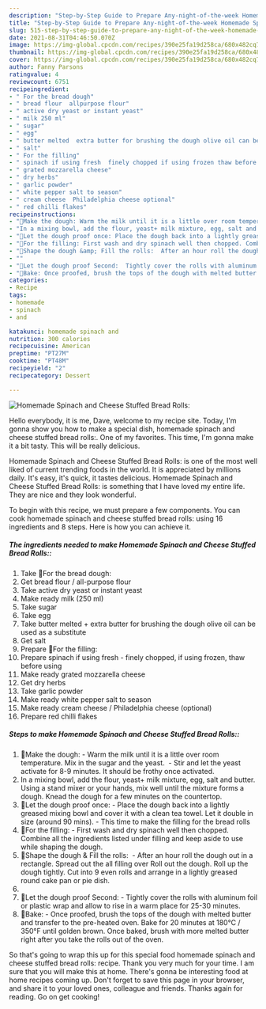 ```yaml
---
description: "Step-by-Step Guide to Prepare Any-night-of-the-week Homemade Spinach and Cheese Stuffed Bread Rolls:"
title: "Step-by-Step Guide to Prepare Any-night-of-the-week Homemade Spinach and Cheese Stuffed Bread Rolls:"
slug: 515-step-by-step-guide-to-prepare-any-night-of-the-week-homemade-spinach-and-cheese-stuffed-bread-rolls
date: 2021-08-31T04:46:50.070Z
image: https://img-global.cpcdn.com/recipes/390e25fa19d258ca/680x482cq70/homemade-spinach-and-cheese-stuffed-bread-rolls-recipe-main-photo.jpg
thumbnail: https://img-global.cpcdn.com/recipes/390e25fa19d258ca/680x482cq70/homemade-spinach-and-cheese-stuffed-bread-rolls-recipe-main-photo.jpg
cover: https://img-global.cpcdn.com/recipes/390e25fa19d258ca/680x482cq70/homemade-spinach-and-cheese-stuffed-bread-rolls-recipe-main-photo.jpg
author: Fanny Parsons
ratingvalue: 4
reviewcount: 6751
recipeingredient:
- " For the bread dough"
- " bread flour  allpurpose flour"
- " active dry yeast or instant yeast"
- " milk 250 ml"
- " sugar"
- " egg"
- " butter melted  extra butter for brushing the dough olive oil can be used as a substitute"
- " salt"
- " For the filling"
- " spinach if using fresh  finely chopped if using frozen thaw before using"
- " grated mozzarella cheese"
- " dry herbs"
- " garlic powder"
- " white pepper salt to season"
- " cream cheese  Philadelphia cheese optional"
- " red chilli flakes"
recipeinstructions:
- "🌻Make the dough: Warm the milk until it is a little over room temperature. Mix in the sugar and the yeast.  Stir and let the yeast activate for 8-9 minutes. It should be frothy once activated."
- "In a mixing bowl, add the flour, yeast+ milk mixture, egg, salt and butter. Using a stand mixer or your hands, mix well until the mixture forms a dough. Knead the dough for a few minutes on the countertop."
- "🌻Let the dough proof once: Place the dough back into a lightly greased mixing bowl and cover it with a clean tea towel. Let it double in size (around 90 mins).  This time to make the filling for the bread rolls"
- "🌻For the filling: First wash and dry spinach well then chopped. Combine all the ingredients listed under filling and keep aside to use while shaping the dough."
- "🌻Shape the dough &amp; Fill the rolls:  After an hour roll the dough out in a rectangle. Spread out the all filling over Roll out the dough. Roll up the dough tightly. Cut into 9 even rolls and arrange in a lightly greased round cake pan or pie dish."
- ""
- "🌻Let the dough proof Second:  Tightly cover the rolls with aluminum foil or plastic wrap and allow to rise in a warm place for 25-30 minutes."
- "🌻Bake: Once proofed, brush the tops of the dough with melted butter and transfer to the pre-heated oven. Bake for 20 minutes at 180°C / 350°F until golden brown. Once baked, brush with more melted butter right after you take the rolls out of the oven."
categories:
- Recipe
tags:
- homemade
- spinach
- and

katakunci: homemade spinach and 
nutrition: 300 calories
recipecuisine: American
preptime: "PT27M"
cooktime: "PT48M"
recipeyield: "2"
recipecategory: Dessert

---
```



![Homemade Spinach and Cheese Stuffed Bread Rolls:](https://img-global.cpcdn.com/recipes/390e25fa19d258ca/680x482cq70/homemade-spinach-and-cheese-stuffed-bread-rolls-recipe-main-photo.jpg)

Hello everybody, it is me, Dave, welcome to my recipe site. Today, I'm gonna show you how to make a special dish, homemade spinach and cheese stuffed bread rolls:. One of my favorites. This time, I'm gonna make it a bit tasty. This will be really delicious.



Homemade Spinach and Cheese Stuffed Bread Rolls: is one of the most well liked of current trending foods in the world. It is appreciated by millions daily. It's easy, it's quick, it tastes delicious. Homemade Spinach and Cheese Stuffed Bread Rolls: is something that I have loved my entire life. They are nice and they look wonderful.


To begin with this recipe, we must prepare a few components. You can cook homemade spinach and cheese stuffed bread rolls: using 16 ingredients and 8 steps. Here is how you can achieve it.

<!--inarticleads1-->

##### The ingredients needed to make Homemade Spinach and Cheese Stuffed Bread Rolls::

1. Take  🌻For the bread dough:
1. Get  bread flour / all-purpose flour
1. Take  active dry yeast or instant yeast
1. Make ready  milk (250 ml)
1. Take  sugar
1. Take  egg
1. Take  butter melted + extra butter for brushing the dough olive oil can be used as a substitute
1. Get  salt
1. Prepare  🌻For the filling:
1. Prepare  spinach if using fresh - finely chopped, if using frozen, thaw before using
1. Make ready  grated mozzarella cheese
1. Get  dry herbs
1. Take  garlic powder
1. Make ready  white pepper salt to season
1. Make ready  cream cheese / Philadelphia cheese (optional)
1. Prepare  red chilli flakes




<!--inarticleads2-->

##### Steps to make Homemade Spinach and Cheese Stuffed Bread Rolls::

1. 🌻Make the dough: - Warm the milk until it is a little over room temperature. Mix in the sugar and the yeast.  - Stir and let the yeast activate for 8-9 minutes. It should be frothy once activated.
1. In a mixing bowl, add the flour, yeast+ milk mixture, egg, salt and butter. Using a stand mixer or your hands, mix well until the mixture forms a dough. Knead the dough for a few minutes on the countertop.
1. 🌻Let the dough proof once: - Place the dough back into a lightly greased mixing bowl and cover it with a clean tea towel. Let it double in size (around 90 mins).  - This time to make the filling for the bread rolls
1. 🌻For the filling: - First wash and dry spinach well then chopped. Combine all the ingredients listed under filling and keep aside to use while shaping the dough.
1. 🌻Shape the dough &amp; Fill the rolls:  - After an hour roll the dough out in a rectangle. Spread out the all filling over Roll out the dough. Roll up the dough tightly. Cut into 9 even rolls and arrange in a lightly greased round cake pan or pie dish.
1. 
1. 🌻Let the dough proof Second:  - Tightly cover the rolls with aluminum foil or plastic wrap and allow to rise in a warm place for 25-30 minutes.
1. 🌻Bake: - Once proofed, brush the tops of the dough with melted butter and transfer to the pre-heated oven. Bake for 20 minutes at 180°C / 350°F until golden brown. Once baked, brush with more melted butter right after you take the rolls out of the oven.




So that's going to wrap this up for this special food homemade spinach and cheese stuffed bread rolls: recipe. Thank you very much for your time. I am sure that you will make this at home. There's gonna be interesting food at home recipes coming up. Don't forget to save this page in your browser, and share it to your loved ones, colleague and friends. Thanks again for reading. Go on get cooking!
